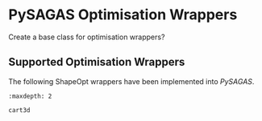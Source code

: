 # PySAGAS Optimisation Wrappers

Create a base class for optimisation wrappers?


## Supported Optimisation Wrappers
The following ShapeOpt wrappers have been implemented into *PySAGAS*.

```{toctree}
:maxdepth: 2

cart3d
```
